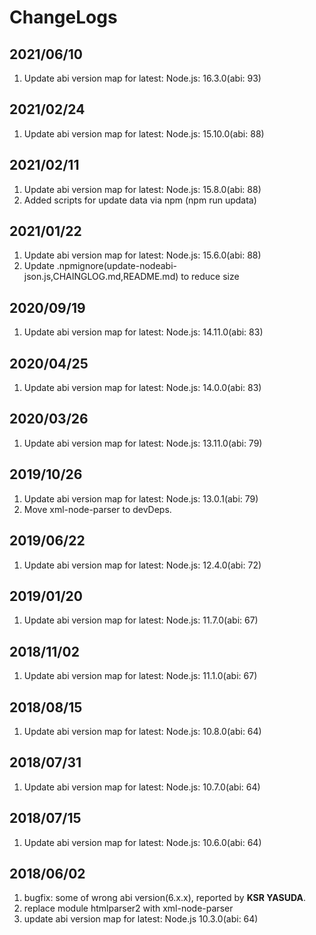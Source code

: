 # ChangeLogs

## 2021/06/10

1. Update abi version map for latest: Node.js: 16.3.0(abi: 93)

## 2021/02/24

1. Update abi version map for latest: Node.js: 15.10.0(abi: 88)

## 2021/02/11

1. Update abi version map for latest: Node.js: 15.8.0(abi: 88)
2. Added scripts for update data via npm (npm run updata)

## 2021/01/22

1. Update abi version map for latest: Node.js: 15.6.0(abi: 88)
2. Update .npmignore(update-nodeabi-json.js,CHAINGLOG.md,README.md) to reduce size

## 2020/09/19

1. Update abi version map for latest: Node.js: 14.11.0(abi: 83)

## 2020/04/25

1. Update abi version map for latest: Node.js: 14.0.0(abi: 83)

## 2020/03/26

1. Update abi version map for latest: Node.js: 13.11.0(abi: 79)

## 2019/10/26

1. Update abi version map for latest: Node.js: 13.0.1(abi: 79)
2. Move xml-node-parser to devDeps.

## 2019/06/22

1. Update abi version map for latest: Node.js: 12.4.0(abi: 72)

## 2019/01/20

1. Update abi version map for latest: Node.js: 11.7.0(abi: 67)

## 2018/11/02

1. Update abi version map for latest: Node.js: 11.1.0(abi: 67)

## 2018/08/15

1. Update abi version map for latest: Node.js: 10.8.0(abi: 64)

## 2018/07/31

1. Update abi version map for latest: Node.js: 10.7.0(abi: 64)

## 2018/07/15

1. Update abi version map for latest: Node.js: 10.6.0(abi: 64)

## 2018/06/02
 
1. bugfix: some of wrong abi version(6.x.x), reported by 
**KSR YASUDA**.
2. replace module htmlparser2 with xml-node-parser
3. update abi version map for latest: Node.js 10.3.0(abi: 64)
